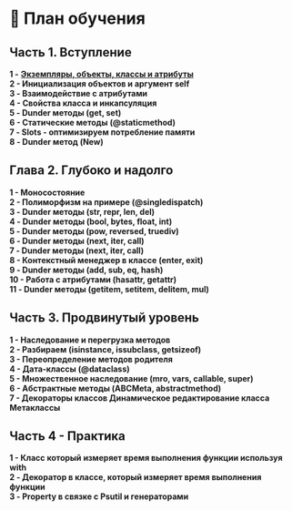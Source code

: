 # 🧾 План обучения

## Часть 1. Вступление

**1 -** [**Экземпляры, объекты, классы и атрибуты** ](ekzemplyary-obekty-klassy-i-atributy.md)\
**2 - Инициализация объектов и аргумент self** \
**3 - Взаимодействие с атрибутами**\
**4 - Свойства класса и инкапсуляция**\
**5 - Dunder методы (get, set)**\
**6 - Статические методы (@staticmethod)** \
**7 - Slots - оптимизируем потребление памяти**\
**8 - Dunder метод (New)**

## Глава 2. Глубоко и надолго

**1 - Моносостояние** \
**2 - Полиморфизм на примере (@singledispatch)**\
**3 - Dunder методы (str, repr, len, del)** \
**4 - Dunder методы (bool, bytes, float, int)** \
**5 - Dunder методы (pow, reversed, truediv)**\
**6 - Dunder методы (next, iter, call)** \
**7 - Dunder методы (next, iter, call)** \
**8 - Контекстный менеджер в классе (enter, exit)** \
**9 - Dunder методы (add, sub, eq, hash)** \
**10 - Работа с атрибутами (hasattr, getattr)** \
**11 - Dunder методы (getitem, setitem, delitem, mul)**

## Часть 3. Продвинутый уровень

**1 - Наследование и перегрузка методов** \
**2 - Разбираем (isinstance, issubclass, getsizeof)** \
**3 - Переопределение методов родителя** \
**4 - Дата-классы (@dataclass)** \
**5 - Множественное наследование (mro, vars, callable, super)**\
**6 - Абстрактные методы (ABCMeta, abstractmethod)** \
**7 - Декораторы классов Динамическое редактирование класса Метаклассы**

## Часть 4 - Практика

**1 - Класс который измеряет время выполнения функции используя with** \
**2 - Декоратор в классе, который измеряет время выполнения функции** \
**3 - Property в связке с Psutil и генераторами**
